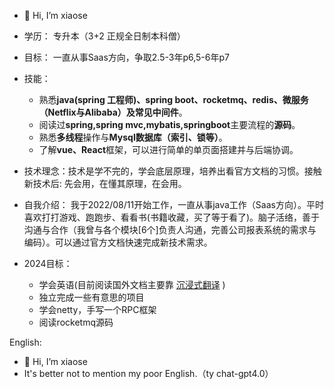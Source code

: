 - 👋 Hi, I’m xiaose
- 学历： 专升本（3+2 正规全日制本科僧）
- 目标： 一直从事Saas方向，争取2.5-3年p6,5-6年p7
- 技能：
  - 熟悉**java(spring 工程师)、spring boot、rocketmq、redis、微服务（Netflix与Alibaba）及常见中间件**。
  - 阅读过**spring,spring mvc,mybatis,springboot**主要流程的**源码**。
  - 熟悉**多线程**操作与**Mysql数据库（索引、锁等）**。
  - 了解**vue、React**框架，可以进行简单的单页面搭建并与后端协调。
- 技术理念：技术是学不完的，学会底层原理，培养出看官方文档的习惯。接触新技术后: 先会用，在懂其原理，在会用。
  
- 自我介绍：
    我于2022/08/11开始工作，一直从事java工作（Saas方向）。平时喜欢打打游戏、跑跑步、看看书(书籍收藏，买了等于看了)。脑子活络，善于沟通与合作（我曾与各个模块[6个]负责人沟通，完善公司报表系统的需求与编码）。可以通过官方文档快速完成新技术需求。
- 2024目标：
  - 学会英语(目前阅读国外文档主要靠 [沉浸式翻译](https://github.com/immersive-translate/immersive-translate) )
  - 独立完成一些有意思的项目
  - 学会netty，手写一个RPC框架
  - 阅读rocketmq源码
    
English:
- 👋 Hi, I’m xiaose
- It's better not to mention my poor English.（ty chat-gpt4.0）
